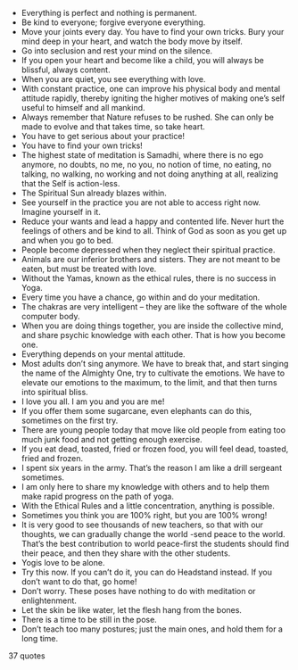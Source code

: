  - Everything is perfect and nothing is permanent.
 - Be kind to everyone; forgive everyone everything.
 - Move your joints every day. You have to find your own tricks. Bury your mind deep in your heart, and watch the body move by itself.
 - Go into seclusion and rest your mind on the silence.
 - If you open your heart and become like a child, you will always be blissful, always content.
 - When you are quiet, you see everything with love.
 - With constant practice, one can improve his physical body and mental attitude rapidly, thereby igniting the higher motives of making one’s self useful to himself and all mankind.
 - Always remember that Nature refuses to be rushed. She can only be made to evolve and that takes time, so take heart.
 - You have to get serious about your practice!
 - You have to find your own tricks!
 - The highest state of meditation is Samadhi, where there is no ego anymore, no doubts, no me, no you, no notion of time, no eating, no talking, no walking, no working and not doing anything at all, realizing that the Self is action-less.
 - The Spiritual Sun already blazes within.
 - See yourself in the practice you are not able to access right now. Imagine yourself in it.
 - Reduce your wants and lead a happy and contented life. Never hurt the feelings of others and be kind to all. Think of God as soon as you get up and when you go to bed.
 - People become depressed when they neglect their spiritual practice.
 - Animals are our inferior brothers and sisters. They are not meant to be eaten, but must be treated with love.
 - Without the Yamas, known as the ethical rules, there is no success in Yoga.
 - Every time you have a chance, go within and do your meditation.
 - The chakras are very intelligent – they are like the software of the whole computer body.
 - When you are doing things together, you are inside the collective mind, and share psychic knowledge with each other. That is how you become one.
 - Everything depends on your mental attitude.
 - Most adults don’t sing anymore. We have to break that, and start singing the name of the Almighty One, try to cultivate the emotions. We have to elevate our emotions to the maximum, to the limit, and that then turns into spiritual bliss.
 - I love you all. I am you and you are me!
 - If you offer them some sugarcane, even elephants can do this, sometimes on the first try.
 - There are young people today that move like old people from eating too much junk food and not getting enough exercise.
 - If you eat dead, toasted, fried or frozen food, you will feel dead, toasted, fried and frozen.
 - I spent six years in the army. That’s the reason I am like a drill sergeant sometimes.
 - I am only here to share my knowledge with others and to help them make rapid progress on the path of yoga.
 - With the Ethical Rules and a little concentration, anything is possible.
 - Sometimes you think you are 100% right, but you are 100% wrong!
 - It is very good to see thousands of new teachers, so that with our thoughts, we can gradually change the world -send peace to the world. That’s the best contribution to world peace-first the students should find their peace, and then they share with the other students.
 - Yogis love to be alone.
 - Try this now. If you can’t do it, you can do Headstand instead. If you don’t want to do that, go home!
 - Don’t worry. These poses have nothing to do with meditation or enlightenment.
 - Let the skin be like water, let the flesh hang from the bones.
 - There is a time to be still in the pose.
 - Don’t teach too many postures; just the main ones, and hold them for a long time.

37 quotes